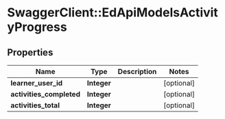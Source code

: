 # SwaggerClient::EdApiModelsActivityProgress

## Properties
Name | Type | Description | Notes
------------ | ------------- | ------------- | -------------
**learner_user_id** | **Integer** |  | [optional] 
**activities_completed** | **Integer** |  | [optional] 
**activities_total** | **Integer** |  | [optional] 


